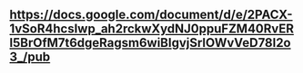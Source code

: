 


## https://docs.google.com/document/d/e/2PACX-1vSoR4hcsIwp_ah2rckwXydNJ0ppuFZM40RvERl5BrOfM7t6dgeRagsm6wiBIgvjSrlOWvVeD78I2o3_/pub
